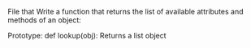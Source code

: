 File that Write a function that returns the list of available attributes and methods of an object:

Prototype: def lookup(obj):
Returns a list object
